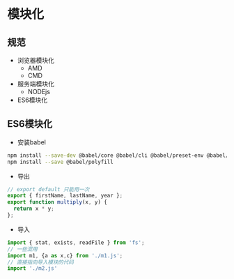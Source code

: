 # 模块化

## 规范

- 浏览器模块化
  - AMD
  - CMD
- 服务端模块化
  - NODEjs
- ES6模块化

## ES6模块化

- 安装babel

```sh
npm install --save-dev @babel/core @babel/cli @babel/preset-env @babel/node
npm install --save @babel/polyfill
```

- 导出

```js
// export default 只能用一次
export { firstName, lastName, year };
export function multiply(x, y) {
  return x * y;
};
```

- 导入

```js
import { stat, exists, readFile } from 'fs';
// 一些混用
import m1, {a as x,c} from './m1.js';
// 直接指向导入模块的代码
import './m2.js'
```